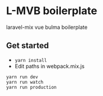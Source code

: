 # L-MVB boilerplate

laravel-mix vue bulma boilerplate

## Get started
* `yarn install`
* Edit paths in webpack.mix.js


```
yarn run dev
yarn run watch
yarn run production
```
